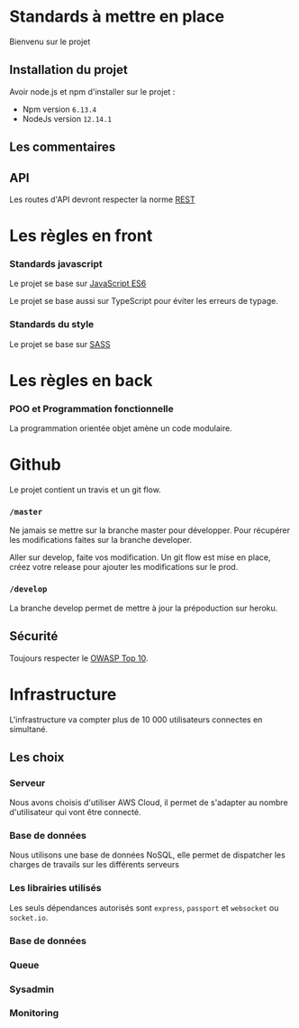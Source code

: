 # Standards à mettre en place

Bienvenu sur le projet

## Installation du projet

Avoir node.js et npm d'installer sur le projet :

 - Npm version `6.13.4`
 - NodeJs version `12.14.1`

## Les commentaires

## API
Les routes d'API devront respecter la norme [REST](https://restfulapi.net/resource-naming/)

# Les règles en front 

### Standards javascript

Le projet se base sur [JavaScript ES6](https://github.com/elierotenberg/coding-styles/blob/master/es6.md)

Le projet se base aussi sur TypeScript pour éviter les erreurs de typage.

### Standards du style

Le projet se base sur [SASS](https://sass-lang.com/documentation)


# Les règles en back 

### POO et Programmation fonctionnelle

La programmation orientée objet amène un code modulaire.

# Github

Le projet contient un travis et un git flow.

### `/master`

Ne jamais se mettre sur la branche master pour développer. Pour récupérer les modifications faites sur la branche developer.

Aller sur develop, faite vos modification. Un git flow est mise en place, créez votre release pour ajouter les modifications sur le prod.

### `/develop`

La branche develop permet de mettre à jour la prépoduction sur heroku.



## Sécurité

Toujours respecter le [OWASP Top 10](https://www.httpcs.com/fr/top-10-owasp).

# Infrastructure

L'infrastructure va compter plus de 10 000 utilisateurs connectes en simultané.

## Les choix

### Serveur

Nous avons choisis d'utiliser AWS Cloud, il permet de s'adapter au nombre d'utilisateur qui vont être connecté.

### Base de données

Nous utilisons une base de données NoSQL, elle permet de dispatcher les charges de travails sur les différents serveurs

### Les librairies utilisés

Les seuls dépendances autorisés sont  `express`,  `passport`  et  `websocket`  ou  `socket.io`.

### Base de données

### Queue

### Sysadmin

### Monitoring

